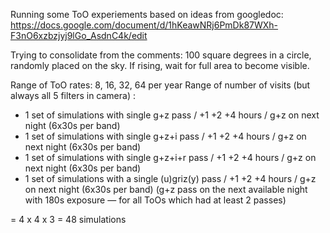 Running some ToO experiements based on ideas from googledoc:  https://docs.google.com/document/d/1hKeawNRj6PmDk87WXh-F3nO6xzbzjyj9lGo_AsdnC4k/edit

Trying to consolidate from the comments: 
100 square degrees in a circle, randomly placed on the sky.
If rising, wait for full area to become visible.

Range of ToO rates: 8, 16, 32, 64 per year
Range of number of visits (but always all 5 filters in camera) :
- 1 set of simulations with single g+z pass /  +1 +2 +4 hours / g+z on next night (6x30s per band)
- 1 set of simulations with single g+z+i pass /  +1 +2 +4 hours / g+z on next night (6x30s per band)
- 1 set of simulations with single g+z+i+r pass / +1 +2 +4 hours / g+z on next night (6x30s per band)
- 1 set of simulations with a single (u)griz(y) pass /  +1 +2 +4 hours / g+z on next night (6x30s per band)
(g+z pass on the next available night with 180s exposure —  for all ToOs which had at least 2 passes)

= 4 x 4 x 3  = 48  simulations
